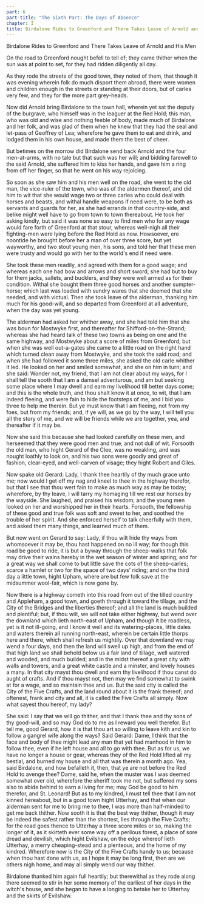 ```yaml
---
part: 6
part-title: "The Sixth Part: The Days of Absence"
chapter: I
title: Birdalone Rides to Greenford and There Takes Leave of Arnold and His Men
---
```


Birdalone Rides to Greenford and There Takes Leave of Arnold and His Men

On the road to Greenford nought befell to tell of; they came thither when the sun was at point to set, for they had ridden diligently all day.

As they rode the streets of the good town, they noted of them, that though it was evening wherein folk do much disport them abroad, there were women and children enough in the streets or standing at their doors, but of carles very few, and they for the more part grey-heads.

Now did Arnold bring Birdalone to the town hall, wherein yet sat the deputy of the burgrave, who himself was in the leaguer at the Red Hold; this man, who was old and wise and nothing feeble of body, made much of Birdalone and her folk, and was glad of them when he knew that they had the seal and let-pass of Geoffrey of Lea; wherefore he gave them to eat and drink, and lodged them in his own house, and made them the best of cheer.

But betimes on the morrow did Birdalone send back Arnold and the four men-at-arms, with no tale but that such was her will; and bidding farewell to the said Arnold, she suffered him to kiss her hands, and gave him a ring from off her finger, so that he went on his way rejoicing.

So soon as she saw him and his men well on the road, she went to the old man, the vice-ruler of the town, who was of the aldermen thereof, and did him to wit that she would wage two or three carles who could deal with horses and beasts, and withal handle weapons if need were, to be both as servants and guards for her, as she had errands in that country-side, and belike might well have to go from town to town thereabout. He took her asking kindly, but said it was none so easy to find men who for any wage would fare forth of Greenford at that stour, whereas well-nigh all their fighting-men were lying before the Red Hold as now. Howsoever, ere noontide he brought before her a man of over three score, but yet wayworthy, and two stout young men, his sons, and told her that these men were trusty and would go with her to the world's end if need were.

She took these men readily, and agreed with them for a good wage; and whereas each one had bow and arrows and short sword, she had but to buy for them jacks, sallets, and bucklers, and they were well armed as for their condition. Withal she bought them three good horses and another sumpter-horse; which last was loaded with sundry wares that she deemed that she needed, and with victual. Then she took leave of the alderman, thanking him much for his good-will, and so departed from Greenford at all adventure, when the day was yet young.

The alderman had asked her whither away, and she had told him that she was boun for Mostwyke first, and thereafter for Shifford-on-the-Strand; whereas she had heard talk of these two towns as being on one and the same highway, and Mostwyke about a score of miles from Greenford; but when she was well out-a-gates she came to a little road on the right hand which turned clean away from Mostwyke, and she took the said road; and when she had followed it some three miles, she asked the old carle whither it led. He looked on her and smiled somewhat, and she on him in turn; and she said: Wonder not, my friend, that I am not clear about my ways, for I shall tell the sooth that I am a damsel adventurous, and am but seeking some place where I may dwell and earn my livelihood till better days come; and this is the whole truth, and thou shalt know it at once, to wit, that I am indeed fleeing, and were fain to hide the footsteps of me, and I bid you three to help me therein. But ye must know that I am fleeing, not from my foes, but from my friends; and, if ye will, as we go by the way, I will tell you all the story of me, and we will be friends while we are together, yea, and thereafter if it may be.

Now she said this because she had looked carefully on these men, and herseemed that they were good men and true, and not dull of wit. Forsooth the old man, who hight Gerard of the Clee, was no weakling, and was nought loathly to look on, and his two sons were goodly and great of fashion, clear-eyed, and well-carven of visage; they hight Robert and Giles.

Now spake old Gerard: Lady, I thank thee heartily of thy much grace unto me; now would I get off my nag and kneel to thee in the highway therefor, but that I see that thou wert fain to make as much way as may be today; wherefore, by thy leave, I will tarry my homaging till we rest our horses by the wayside. She laughed, and praised his wisdom; and the young men looked on her and worshipped her in their hearts. Forsooth, the fellowship of these good and true folk was soft and sweet to her, and soothed the trouble of her spirit. And she enforced herself to talk cheerfully with them, and asked them many things, and learned much of them.

But now went on Gerard to say: Lady, if thou wilt hide thy ways from whomsoever it may be, thou hast happened on no ill way; for though this road be good to ride, it is but a byway through the sheep-walks that folk may drive their wains hereby in the wet season of winter and spring; and for a great way we shall come to but little save the cots of the sheep-carles; scarce a hamlet or two for the space of two days' riding; and on the third day a little town, hight Upham, where are but few folk save at the midsummer wool-fair, which is now gone by.

Now there is a highway cometh into this road from out of the tilled country and Appleham, a good town, and goeth through it toward the tillage, and the City of the Bridges and the liberties thereof; and all the land is much builded and plentiful; but, if thou wilt, we will not take either highway, but wend over the downland which lieth north-east of Upham, and though it be roadless, yet is it not ill-going, and I know it well and its watering-places, little dales and waters therein all running north-east, wherein be certain little thorps here and there, which shall refresh us mightily. Over that downland we may wend a four days, and then the land will swell up high, and from the end of that high land we shall behold below us a fair land of tillage, well watered and wooded, and much builded; and in the midst thereof a great city with walls and towers, and a great white castle and a minster, and lovely houses a many. In that city mayst thou dwell and earn thy livelihood if thou canst do aught of crafts. And if thou mayst not, then may we find somewhat to swink at for a wage, and so maintain thee and us. But the said city is called the City of the Five Crafts, and the land round about it is the frank thereof; and oftenest, frank and city and all, it is called the Five Crafts all simply. Now what sayest thou hereof, my lady?

She said: I say that we will go thither, and that I thank thee and thy sons of thy good-will, and so may God do to me as I reward you well therefor. But tell me, good Gerard, how it is that thou art so willing to leave kith and kin to follow a gangrel wife along the ways? Said Gerard: Dame, I think that the face and body of thee might lead any man that yet had manhood in him to follow thee, even if he left house and all to go with thee. But as for us, we have no longer a house or gear, whereas they of the Red Hold lifted all my bestial, and burned my house and all that was therein a month ago. Yea, said Birdalone, and how befalleth it, then, that ye are not before the Red Hold to avenge thee? Dame, said he, when the muster was I was deemed somewhat over old, wherefore the sheriff took me not, but suffered my sons also to abide behind to earn a living for me; may God be good to him therefor, and St. Leonard! But as to my kindred, I must tell thee that I am not kinned hereabout, but in a good town hight Utterhay, and that when our alderman sent for me to bring me to thee, I was more than half-minded to get me back thither. Now sooth it is that the best way thither, though it may be indeed the safest rather than the shortest, lies through the Five Crafts; for the road goes thence to Utterhay a three score miles or so, making the longer of it, as it skirteth ever some way off a perilous forest, a place of sore dread and devilish, which hight Evilshaw, on the edge whereof lieth Utterhay, a merry cheaping-stead and a plenteous, and the home of my kindred. Wherefore now is the City of the Five Crafts handy to us; because when thou hast done with us, as I hope it may be long first, then are we others nigh home, and may all simply wend our way thither.

Birdalone thanked him again full heartily; but therewithal as they rode along there seemed to stir in her some memory of the earliest of her days in the witch's house, and she began to have a longing to betake her to Utterhay and the skirts of Evilshaw.
